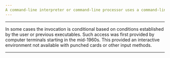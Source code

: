 ```yaml
---
A command-line interpreter or command-line processor uses a command-line interface (CLI) to receive commands from a user in the form of lines of text. This provides a means of setting parameters for the environment, invoking executables and providing information to them as to what actions they are to perform.
---
```


---

In some cases the invocation is conditional based on conditions established by the user or previous executables. Such access was first provided by computer terminals starting in the mid-1960s. This provided an interactive environment not available with punched cards or other input methods.

---
